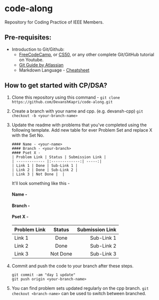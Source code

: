 # code-along

Repository for Coding Practice of IEEE Members.

## Pre-requisites:

- Introduction to Git/Github:
  - [FreeCodeCamp](https://youtu.be/RGOj5yH7evk), or [CS50](https://www.youtube.com/watch?v=NcoBAfJ6l2Q), or any other complete Git/GitHub tutorial on Youtube.
  - [Git Guide by Atlassian](https://www.atlassian.com/git/tutorials/what-is-version-control)
  - Markdown Language - [Cheatsheet](https://github.com/adam-p/markdown-here/wiki/Markdown-Cheatsheet#code)

## How to get started with CP/DSA?

1.  Clone this repository using this command -
    `git clone https://github.com/DevanshKapri/code-along.git`

2.  Create a branch with your name and cpp. (e.g. devansh-cpp)
    `git checkout -b <your-branch-name>`

3.  Update the readme with problems that you've completed using the following template. Add new table for ever Problem Set and replace X with the Set No.

    ```
    #### Name - <your-name>
    #### Branch - <your-branch>
    #### Pset X -
    | Problem Link | Status | Submission Link |
    | ------------- |:-------------:| -----:|
    | Link 1 | Done | Sub-Link 1 |
    | Link 2 | Done | Sub-Link 2 |
    | Link 3 | Not Done |  |
    ```

    It'll look something like this -

    #### Name - <Your-Name>

    #### Branch - <Your-branch-name>

    #### Pset X - 

    | Problem Link |  Status  | Submission Link |
    | ------------ | :------: | --------------: |
    | Link 1     |   Done       |      Sub-Link 1 |
    | Link 2     |   Done       |      Sub-Link 2 |
    | Link 3     |   Not Done   |      Sub-Link 3 |



4.  Commit and push the code to your branch after these steps.

    ```
    git commit -am "day 1 update"
    git push origin <your-branch-name>
    ```

5.  You can find problem sets updated regularly on the cpp branch. `git checkout <branch-name>` can be used to switch between branched.

